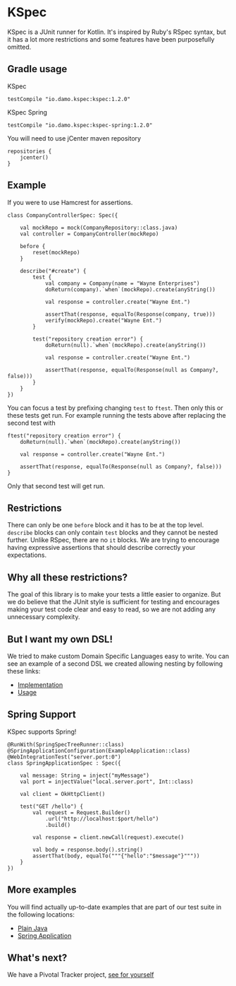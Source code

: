 # KSpec

KSpec is a JUnit runner for Kotlin. It's inspired by Ruby's RSpec syntax,
but it has a lot more restrictions and some features have been purposefully omitted.

## Gradle usage

KSpec

```
testCompile "io.damo.kspec:kspec:1.2.0"
```

KSpec Spring

```
testCompile "io.damo.kspec:kspec-spring:1.2.0"
```

You will need to use jCenter maven repository
```
repositories {
    jcenter()
}
```

## Example

If you were to use Hamcrest for assertions.

```
class CompanyControllerSpec: Spec({

    val mockRepo = mock(CompanyRepository::class.java)
    val controller = CompanyController(mockRepo)

    before {
        reset(mockRepo)
    }

    describe("#create") {
        test {
            val company = Company(name = "Wayne Enterprises")
            doReturn(company).`when`(mockRepo).create(anyString())

            val response = controller.create("Wayne Ent.")

            assertThat(response, equalTo(Response(company, true)))
            verify(mockRepo).create("Wayne Ent.")
        }

        test("repository creation error") {
            doReturn(null).`when`(mockRepo).create(anyString())

            val response = controller.create("Wayne Ent.")

            assertThat(response, equalTo(Response(null as Company?, false)))
        }
    }
})
```

You can focus a test by prefixing changing `test` to `ftest`. Then only this or these tests get run.
For example running the tests above after replacing the second test with

```
ftest("repository creation error") {
    doReturn(null).`when`(mockRepo).create(anyString())

    val response = controller.create("Wayne Ent.")

    assertThat(response, equalTo(Response(null as Company?, false)))
}
```

Only that second test will get run.

## Restrictions

There can only be one `before` block and it has to be at the top level.
`describe` blocks can only contain `test` blocks and they cannot be nested further.
Unlike RSpec, there are no `it` blocks. We are trying to encourage having expressive assertions
that should describe correctly your expectations.

## Why all these restrictions?

The goal of this library is to make your tests a little easier to organize.
But we do believe that the JUnit style is sufficient for testing and
encourages making your test code clear and easy to read, so we are not adding any unnecessary complexity.

## But I want my own DSL!

We tried to make custom Domain Specific Languages easy to write.
You can see an example of a second DSL we created allowing nesting by following these links:

 * [Implementation](https://github.com/dam5s/kspec/blob/master/libraries/kspec/src/main/kotlin/io/damo/kspec/NestedSpec.kt)
 * [Usage](https://github.com/dam5s/kspec/blob/master/libraries/kspec/src/test/kotlin/kspec/examples/NestedSpecExample.kt)

## Spring Support

KSpec supports Spring!

```
@RunWith(SpringSpecTreeRunner::class)
@SpringApplicationConfiguration(ExampleApplication::class)
@WebIntegrationTest("server.port:0")
class SpringApplicationSpec : Spec({

    val message: String = inject("myMessage")
    val port = injectValue("local.server.port", Int::class)

    val client = OkHttpClient()

    test("GET /hello") {
        val request = Request.Builder()
            .url("http://localhost:$port/hello")
            .build()

        val response = client.newCall(request).execute()

        val body = response.body().string()
        assertThat(body, equalTo("""{"hello":"$message"}"""))
    }
})
```

## More examples

You will find actually up-to-date examples that are part of our test suite in the following locations:

 * [Plain Java](https://github.com/dam5s/kspec/tree/master/libraries/kspec/src/test/kotlin/kspec/examples)
 * [Spring Application](https://github.com/dam5s/kspec/tree/master/libraries/kspec-spring/src/test/kotlin/kspec/spring/examples)

## What's next?

We have a Pivotal Tracker project, [see for yourself](https://www.pivotaltracker.com/n/projects/1559513)
